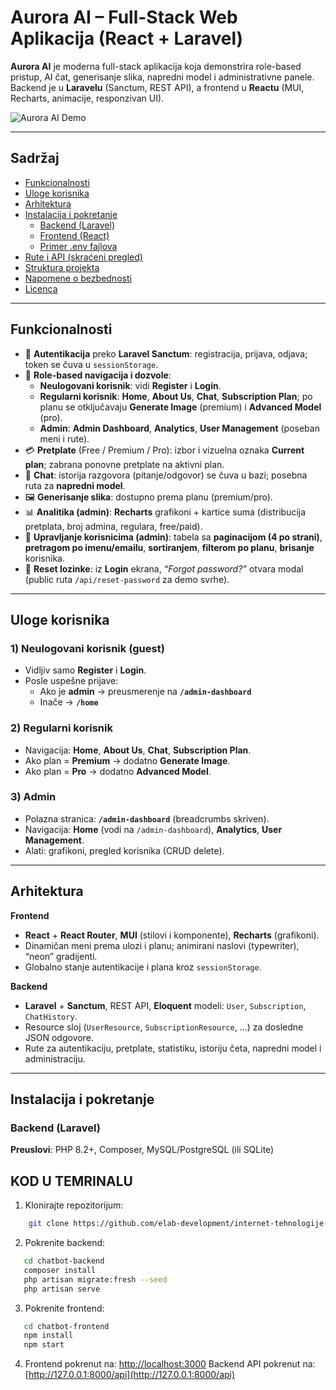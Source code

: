 # Aurora AI – Full-Stack Web Aplikacija (React + Laravel)

**Aurora AI** je moderna full-stack aplikacija koja demonstrira role-based pristup, AI čat, generisanje slika, napredni model i administrativne panele. Backend je u **Laravelu** (Sanctum, REST API), a frontend u **Reactu** (MUI, Recharts, animacije, responzivan UI).

![Aurora AI Demo](./gif/auroraai.gif)

---

## Sadržaj
- [Funkcionalnosti](#funkcionalnosti)
- [Uloge korisnika](#uloge-korisnika)
- [Arhitektura](#arhitektura)
- [Instalacija i pokretanje](#instalacija-i-pokretanje)
  - [Backend (Laravel)](#backend-laravel)
  - [Frontend (React)](#frontend-react)
  - [Primer .env fajlova](#primer-env-fajlova)
- [Rute i API (skraćeni pregled)](#rute-i-api-skraceni-pregled)
- [Struktura projekta](#struktura-projekta)
- [Napomene o bezbednosti](#napomene-o-bezbednosti)
- [Licenca](#licenca)

---

## Funkcionalnosti

- 🔐 **Autentikacija** preko **Laravel Sanctum**: registracija, prijava, odjava; token se čuva u `sessionStorage`.
- 👤 **Role-based navigacija i dozvole**:
  - **Neulogovani korisnik**: vidi **Register** i **Login**.
  - **Regularni korisnik**: **Home**, **About Us**, **Chat**, **Subscription Plan**; po planu se otključavaju **Generate Image** (premium) i **Advanced Model** (pro).
  - **Admin**: **Admin Dashboard**, **Analytics**, **User Management** (poseban meni i rute).
- 💳 **Pretplate** (Free / Premium / Pro): izbor i vizuelna oznaka **Current plan**; zabrana ponovne pretplate na aktivni plan.
- 💬 **Chat**: istorija razgovora (pitanje/odgovor) se čuva u bazi; posebna ruta za **napredni model**.
- 🖼️ **Generisanje slika**: dostupno prema planu (premium/pro).
- 📊 **Analitika (admin)**: **Recharts** grafikoni + kartice suma (distribucija pretplata, broj admina, regulara, free/paid).
- 👥 **Upravljanje korisnicima (admin)**: tabela sa **paginacijom (4 po strani)**, **pretragom po imenu/emailu**, **sortiranjem**, **filterom po planu**, **brisanje** korisnika.
- 🔄 **Reset lozinke**: iz **Login** ekrana, *“Forgot password?”* otvara modal (public ruta `/api/reset-password` za demo svrhe).

---

## Uloge korisnika

### 1) Neulogovani korisnik (guest)
- Vidljiv samo **Register** i **Login**.
- Posle uspešne prijave:
  - Ako je **admin** → preusmerenje na **`/admin-dashboard`**
  - Inače → **`/home`**

### 2) Regularni korisnik
- Navigacija: **Home**, **About Us**, **Chat**, **Subscription Plan**.
- Ako plan = **Premium** → dodatno **Generate Image**.
- Ako plan = **Pro** → dodatno **Advanced Model**.

### 3) Admin
- Polazna stranica: **`/admin-dashboard`** (breadcrumbs skriven).
- Navigacija: **Home** (vodi na `/admin-dashboard`), **Analytics**, **User Management**.
- Alati: grafikoni, pregled korisnika (CRUD delete).

---

## Arhitektura

**Frontend**
- **React** + **React Router**, **MUI** (stilovi i komponente), **Recharts** (grafikoni).
- Dinamičan meni prema ulozi i planu; animirani naslovi (typewriter), “neon” gradijenti.
- Globalno stanje autentikacije i plana kroz `sessionStorage`.

**Backend**
- **Laravel** + **Sanctum**, REST API, **Eloquent** modeli: `User`, `Subscription`, `ChatHistory`.
- Resource sloj (`UserResource`, `SubscriptionResource`, …) za dosledne JSON odgovore.
- Rute za autentikaciju, pretplate, statistiku, istoriju četa, napredni model i administraciju.

---

## Instalacija i pokretanje

### Backend (Laravel)

**Preuslovi**: PHP 8.2+, Composer, MySQL/PostgreSQL (ili SQLite)

KOD U TEMRINALU
---------------------------

1. Klonirajte repozitorijum:
```bash
    git clone https://github.com/elab-development/internet-tehnologije-2024-projekat-chatbot_app_20190358_20190388.git
```
2. Pokrenite backend:
```bash
   cd chatbot-backend
   composer install
   php artisan migrate:fresh --seed
   php artisan serve
```
    
3. Pokrenite frontend:
```bash
   cd chatbot-frontend
   npm install
   npm start
```
    
4.  Frontend pokrenut na: [http://localhost:3000](http://localhost:3000) Backend API pokrenut na: [http://127.0.0.1:8000/api](http://127.0.0.1:8000/api)
